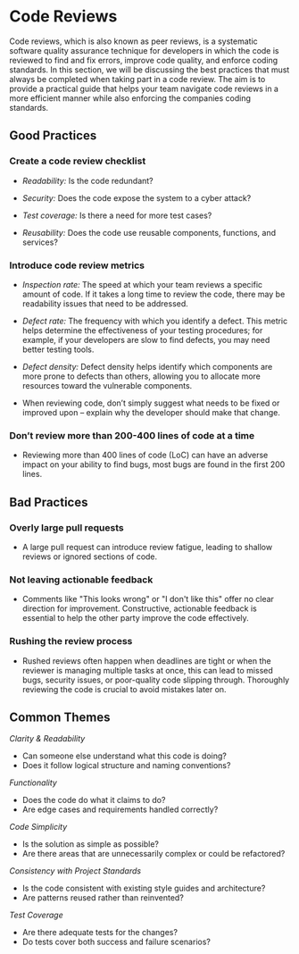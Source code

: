 # Code Reviews

Code reviews, which is also known as peer reviews, is a systematic software quality assurance technique for developers in which the code is reviewed to find and fix errors, improve code quality, and enforce coding standards. In this section, we will be discussing the best practices that must always be completed when taking part in a code review. The aim is to provide a practical guide that helps your team navigate code reviews in a more efficient manner while also enforcing the companies coding standards.

## Good Practices

### Create a code review checklist

- *Readability:* Is the code redundant?

- *Security:* Does the code expose the system to a cyber attack?

- *Test coverage:* Is there a need for more test cases?

- *Reusability:* Does the code use reusable components, functions, and services?

### Introduce code review metrics

- *Inspection rate:* The speed at which your team reviews a specific amount of code. If it takes a long time to review the code, there may be readability issues that need to be addressed.

- *Defect rate:* The frequency with which you identify a defect. This metric helps determine the effectiveness of your testing procedures; for example, if your developers are slow to find defects, you may need better testing tools.

- *Defect density:* Defect density helps identify which components are more prone to defects than others, allowing you to allocate more resources toward the vulnerable components. 

- When reviewing code, don’t simply suggest what needs to be fixed or improved upon – explain why the developer should make that change.

### Don’t review more than 200-400 lines of code at a time

- Reviewing more than 400 lines of code (LoC) can have an adverse impact on your ability to find bugs, most bugs are found in the first 200 lines. 

## Bad Practices

### Overly large pull requests

- A large pull request can introduce review fatigue, leading to shallow reviews or ignored sections of code.

### Not leaving actionable feedback

- Comments like "This looks wrong" or "I don't like this" offer no clear direction for improvement. Constructive, actionable feedback is essential to help the other party improve the code effectively.

### Rushing the review process

-  Rushed reviews often happen when deadlines are tight or when the reviewer is managing multiple tasks at once, this can lead to missed bugs, security issues, or poor-quality code slipping through. Thoroughly reviewing the code is crucial to avoid mistakes later on.

## Common Themes

*Clarity & Readability*
- Can someone else understand what this code is doing?
- Does it follow logical structure and naming conventions?

*Functionality*
- Does the code do what it claims to do?
- Are edge cases and requirements handled correctly?

*Code Simplicity*
- Is the solution as simple as possible?
- Are there areas that are unnecessarily complex or could be refactored?

*Consistency with Project Standards*
- Is the code consistent with existing style guides and architecture?
- Are patterns reused rather than reinvented?

*Test Coverage*
- Are there adequate tests for the changes?
- Do tests cover both success and failure scenarios?